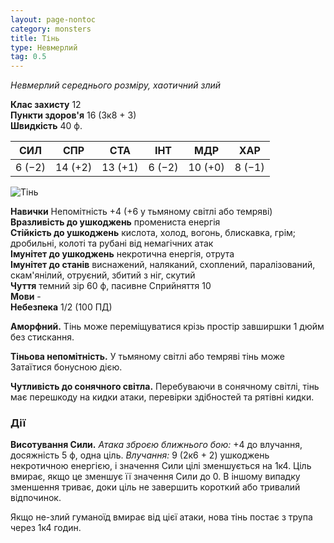 ```yaml
---
layout: page-nontoc
category: monsters
title: Тінь
type: Невмерлий
tag: 0.5
---
```


_Невмерлий середнього розміру, хаотичний злий_

**Клас захисту** 12     
**Пункти здоров'я** 16 (3к8 + 3)    
**Швидкість** 40 ф.

| СИЛ    | СПР     | СТА     | ІНТ    | МДР     | ХАР    |
| ------ | ------- | ------- | ------ | ------- | ------ |
| 6 (−2) | 14 (+2) | 13 (+1) | 6 (−2) | 10 (+0) | 8 (−1) |

![Тінь](https://www.dndbeyond.com/avatars/thumbnails/30835/825/1000/1000/638063922274815873.png)

**Навички** Непомітність +4 (+6 у тьмяному світлі або темряві)    
**Вразливість до ушкоджень** промениста енергія    
**Стійкість до ушкоджень** кислота, холод, вогонь, блискавка, грім; дробильні, колоті та рубані від немагічних атак    
**Імунітет до ушкоджень** некротична енергія, отрута    
**Імунітет до станів** виснажений, наляканий, схоплений, паралізований, скам'янілий, отруєний, збитий з ніг, скутий    
**Чуття** темний зір 60 ф, пасивне Сприйняття 10    
**Мови** -    
**Небезпека** 1/2 (100 ПД)

**Аморфний.** Тінь може переміщуватися крізь простір завширшки 1 дюйм без стискання.    

**Тіньова непомітність.** У тьмяному світлі або темряві тінь може Затаїтися бонусною дією.    

**Чутливість до сонячного світла.** Перебуваючи в сонячному світлі, тінь має перешкоду на кидки атаки, перевірки здібностей та рятівні кидки.

### Дії
**Висотування Сили.** _Атака зброєю ближнього бою:_ +4 до влучання, досяжність 5 ф, одна ціль. _Влучання:_ 9 (2к6 + 2) ушкоджень некротичною енергією, і значення Сили цілі зменшується на 1к4. Ціль вмирає, якщо це зменшує її значення Сили до 0. В іншому випадку зменшення триває, доки ціль не завершить короткий або тривалий відпочинок.    

Якщо не-злий гуманоїд вмирає від цієї атаки, нова тінь постає з трупа через 1к4 годин.
